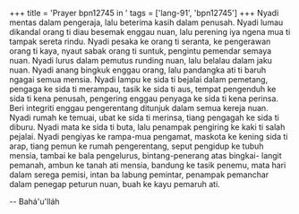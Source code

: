 +++
title = 'Prayer bpn12745 in '
tags = ['lang-91', 'bpn12745']
+++
Nyadi mentas dalam pengeraja, lalu beterima kasih dalam penusah. Nyadi lumau dikandal orang ti diau besemak enggau nuan, lalu perening iya ngena mua ti tampak sereta rindu. Nyadi pesaka ke orang ti seranta, ke pengerawan orang ti kaya, nyaut sabak orang ti suntuk, pengintu pemendar semaya nuan. Nyadi lurus dalam pemutus runding nuan, lalu belalau dalam jaku nuan. Nyadi anang bingkuk enggau orang, lalu pandangka ati ti baruh ngagai semua mensia. Nyadi lampu ke sida ti bejalai dalam pemetang, pengaga ke sida ti merampau, tasik ke sida ti aus, tempat pengenduh ke sida ti kena penusah, pengering enggau penyaga ke sida ti kena perinsa. Beri integriti enggau pengerentang ditunjuk dalam semua kereja nuan. Nyadi rumah ke temuai, ubat ke sida ti merinsa, tiang pengagah ke sida ti diburu. Nyadi mata ke sida ti buta, lalu penampak pengiring ke kaki ti salah pejalai. Nyadi pengiyas ke rampa-mua pengamat, maskota ke kening sida ti arap, tiang pemun ke rumah pengerentang, seput pengidup ke tubuh mensia, tambai ke bala pengelurus, bintang-penerang atas bingkai- langit pemanah, ambun ke tanah ati mensia, bandung ke tasik penemu, mata hari dalam serega pemisi, intan ba labung pemintar, penampak pemanchar dalam penegap peturun nuan, buah ke kayu pemaruh ati.

-- Bahá'u'lláh
